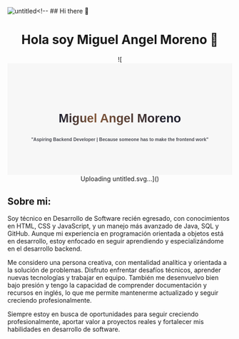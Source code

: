 ![untitled](https://github.com/user-attachments/assets/ae4cd017-7bb8-464a-9c71-0464662bc00c)<!-- ## Hi there 👋

<!--
**Arkanhell26/Arkanhell26** is a ✨ _special_ ✨ repository because its `README.md` (this file) appears on your GitHub profile.

Here are some ideas to get you started:

- 🔭 I’m currently working on ...
- 🌱 I’m currently learning ...
- 👯 I’m looking to collaborate on ...
- 🤔 I’m looking for help with ...
- 💬 Ask me about ...
- 📫 How to reach me: ...
- 😄 Pronouns: ...
- ⚡ Fun fact: ...
-->

<div align = "center">
  <h1 align = "center">Hola soy Miguel Angel Moreno 👋</h1>
</div>


<div align = "center">
   ![<svg xmlns="http://www.w3.org/2000/svg" width="888px" height="443px" viewBox="0 0 888 443" version="1.1" style="background: rgb(247, 247, 247); clip-rule: nonzero; color: rgb(0, 0, 0); color-interpolation: srgb; color-interpolation-filters: linearrgb; cursor: auto; direction: ltr; fill: rgb(0, 0, 0); fill-opacity: 1; fill-rule: nonzero; font: 15.4px / 17.7167px Nunito, sans-serif; image-rendering: auto; letter-spacing: normal; marker: none; overflow: hidden; paint-order: normal; pointer-events: auto; shape-rendering: auto; stroke: none; stroke-dasharray: none; stroke-dashoffset: 0px; stroke-linecap: butt; stroke-linejoin: miter; stroke-miterlimit: 4; stroke-opacity: 1; stroke-width: 1px; text-anchor: start; text-decoration: rgb(0, 0, 0); text-rendering: auto; visibility: visible; word-spacing: 0px; writing-mode: horizontal-tb;" xmlns:xlink="http://www.w3.org/1999/xlink"><defs style="paint-order: normal; text-decoration: rgb(0, 0, 0);"><linearGradient x1="87.9681034%" y1="50%" x2="1.27351722%" y2="50%" id="linearGradient-1" style="paint-order: normal; text-decoration: rgb(0, 0, 0);"><stop stop-color="#1F202E" offset="0%" style="paint-order: normal; stop-color: rgb(31, 32, 46); text-decoration: rgb(0, 0, 0);"></stop><stop stop-color="#865A3C" offset="67.6877392%" style="paint-order: normal; stop-color: rgb(134, 90, 60); text-decoration: rgb(0, 0, 0);"></stop><stop stop-color="#1F202E" offset="100%" style="paint-order: normal; stop-color: rgb(31, 32, 46); text-decoration: rgb(0, 0, 0);"></stop></linearGradient></defs><g id="Page-1" stroke="none" stroke-width="1" fill="none" fill-rule="evenodd" font-family="Arial-BoldMT, Arial" font-weight="bold" style="fill: none; fill-rule: evenodd; font-weight: 700; line-height: 17.7167px; font-family: Arial-BoldMT, Arial; font-kerning: auto; font-optical-sizing: auto; font-language-override: normal; font-feature-settings: normal; font-variation-settings: normal; paint-order: normal; text-decoration: rgb(0, 0, 0);"><g id="gh-banner" style="paint-order: normal; text-decoration: rgb(0, 0, 0);"><text id="gh-title-reflection" fill="url(#linearGradient-1)" font-size="48" style="fill: url(&quot;#linearGradient-1&quot;); font-size: 48px; line-height: 55.2px; font-kerning: auto; font-optical-sizing: auto; font-language-override: normal; font-feature-settings: normal; font-variation-settings: normal; paint-order: normal; text-decoration: rgb(0, 0, 0);"><tspan x="444" y="234" text-anchor="middle" style="paint-order: normal; text-anchor: middle; text-decoration: rgb(0, 0, 0);">Miguel Angel Moreno</tspan></text><text id="gh-title-reflection-copy" font-size="18" fill="#4D4E56" style="fill: rgb(77, 78, 86); font-size: 18px; line-height: 20.7px; font-kerning: auto; font-optical-sizing: auto; font-language-override: normal; font-feature-settings: normal; font-variation-settings: normal; paint-order: normal; text-decoration: rgb(0, 0, 0);"><tspan x="444" y="309" text-anchor="middle" style="paint-order: normal; text-anchor: middle; text-decoration: rgb(0, 0, 0);">"Aspiring Backend Developer | Because someone has to make the frontend work"</tspan></text></g></g></svg>Uploading untitled.svg…]()
</div>


## Sobre mi:

Soy técnico en Desarrollo de Software recién egresado, con conocimientos en HTML, CSS y JavaScript, y un manejo más avanzado de Java, SQL y GitHub. Aunque mi experiencia en programación orientada a objetos está en desarrollo, estoy enfocado en seguir aprendiendo y especializándome en el desarrollo backend.

Me considero una persona creativa, con mentalidad analítica y orientada a la solución de problemas. Disfruto enfrentar desafíos técnicos, aprender nuevas tecnologías y trabajar en equipo. También me desenvuelvo bien bajo presión y tengo la capacidad de comprender documentación y recursos en inglés, lo que me permite mantenerme actualizado y seguir creciendo profesionalmente.

Siempre estoy en busca de oportunidades para seguir creciendo profesionalmente, aportar valor a proyectos reales y fortalecer mis habilidades en desarrollo de software.

